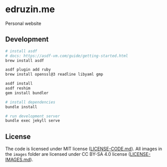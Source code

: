 # edruzin.me

Personal website

## Development

```bash
# install asdf
# docs: https://asdf-vm.com/guide/getting-started.html
brew install asdf

asdf plugin add ruby
brew install openssl@3 readline libyaml gmp

asdf install
asdf reshim
gem install bundler

# install dependencies
bundle install

# run development server
bundle exec jekyll serve
```

## License

The code is licensed under MIT license ([LICENSE-CODE.md](LICENSE-CODE.md)). All images in the `images` folder are licensed under CC BY-SA 4.0 license ([LICENSE-IMAGES.md](LICENSE-IMAGES.md)).
